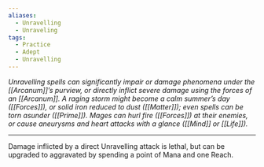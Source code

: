 ```yaml
---
aliases:
  - Unravelling
  - Unraveling
tags:
  - Practice
  - Adept
  - Unravelling
---
```


_Unravelling spells can significantly impair or damage phenomena under the [[Arcanum]]’s purview, or directly inflict severe damage using the forces of an [[Arcanum]]. A raging storm might become a calm summer’s day ([[Forces]]), or solid iron reduced to dust ([[Matter]]); even spells can be torn asunder ([[Prime]]). Mages can hurl fire ([[Forces]]) at their enemies, or cause aneurysms and heart attacks with a glance ([[Mind]] or [[Life]])._

---

Damage inflicted by a direct Unravelling attack is lethal, but can be upgraded to aggravated by spending a point of Mana and one Reach.
